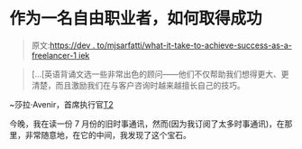 # 作为一名自由职业者，如何取得成功

> 原文:[https://dev . to/mjsarfatti/what-it-take-to-achieve-success-as-a-freelancer-1 iek](https://dev.to/mjsarfatti/what-it-takes-to-achieve-success-as-a-freelancer-1iek)

> [...[英语背诵文选一些非常出色的顾问——他们不仅帮助我们想得更大、更清楚，而且激励我们在与客户咨询时越来越擅长自己的技巧。

~莎拉·Avenir，首席执行官[T2](https://andyet.com/)

今晚，我在读一份 7 月份的旧时事通讯，然而(因为我订阅了太多时事通讯)，在那里，非常随意地，在它的中间，我发现了这个宝石。